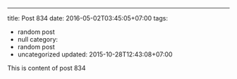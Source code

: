 ---
title: Post 834
date: 2016-05-02T03:45:05+07:00
tags:
  - random post
  - null
category:
  - random post
  - uncategorized
updated: 2015-10-28T12:43:08+07:00

This is content of post 834
